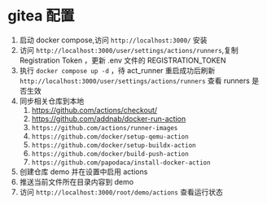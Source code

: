 # gitea 配置

1. 启动 docker compose,访问 `http://localhost:3000/` 安装
1. 访问 `http://localhost:3000/user/settings/actions/runners`,复制 Registration Token ，更新 .env 文件的 REGISTRATION_TOKEN
1. 执行 `docker compose up -d` ，待 act_runner 重启成功后刷新 `http://localhost:3000/user/settings/actions/runners` 查看 runners 是否生效
1. 同步相关仓库到本地
    1. https://github.com/actions/checkout/
    1. https://github.com/addnab/docker-run-action
    1. `https://github.com/actions/runner-images`
    1. `https://github.com/docker/setup-qemu-action`
    1. `https://github.com/docker/setup-buildx-action`
    1. `https://github.com/docker/build-push-action`
    1. `https://github.com/papodaca/install-docker-action`
1. 创建仓库 demo 并在设置中启用 actions
1. 推送当前文件所在目录内容到 demo
1. 访问 `http://localhost:3000/root/demo/actions` 查看运行状态
